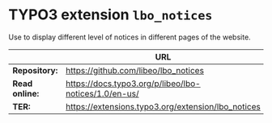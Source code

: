 # TYPO3 extension `lbo_notices`

Use to display different level of notices in different pages of the website.

|                  | URL                                                   |
|------------------|-------------------------------------------------------|
| **Repository:**  | https://github.com/libeo/lbo_notices                  |
| **Read online:** | https://docs.typo3.org/p/libeo/lbo-notices/1.0/en-us/ |
| **TER:**         | https://extensions.typo3.org/extension/lbo_notices    |
